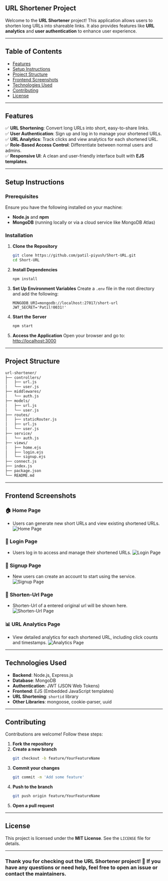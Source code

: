 ## URL Shortener Project

Welcome to the **URL Shortener** project! This application allows users to shorten long URLs into shareable links. It also provides features like **URL analytics** and **user authentication** to enhance user experience.

---

## Table of Contents
- [Features](#features)
- [Setup Instructions](#setup-instructions)
- [Project Structure](#project-structure)
- [Frontend Screenshots](#frontend-screenshots)
- [Technologies Used](#technologies-used)
- [Contributing](#contributing)
- [License](#license)

---

## Features
✅ **URL Shortening**: Convert long URLs into short, easy-to-share links.  
✅ **User Authentication**: Sign up and log in to manage your shortened URLs.  
✅ **URL Analytics**: Track clicks and view analytics for each shortened URL.  
✅ **Role-Based Access Control**: Differentiate between normal users and admins.  
✅ **Responsive UI**: A clean and user-friendly interface built with **EJS templates**.  

---

## Setup Instructions

### Prerequisites
Ensure you have the following installed on your machine:
- **Node.js** and **npm**
- **MongoDB** (running locally or via a cloud service like MongoDB Atlas)

### Installation
1. **Clone the Repository**
   ```bash
   git clone https://github.com/patil-piyush/Short-URL.git
   cd Short-URL
   ```
2. **Install Dependencies**
   ```bash
   npm install
   ```
3. **Set Up Environment Variables**
   Create a `.env` file in the root directory and add the following:
   ```env
   MONGODB_URI=mongodb://localhost:27017/short-url
   JWT_SECRET='Patil!0031!'
   ```
4. **Start the Server**
   ```bash
   npm start
   ```
5. **Access the Application**
   Open your browser and go to: [http://localhost:3000](http://localhost:3000)

---

## Project Structure
```bash
url-shortener/
├── controllers/
│   ├── url.js
│   └── user.js
├── middlewares/
│   └── auth.js
├── models/
│   ├── url.js
│   └── user.js
├── routes/
│   ├── staticRouter.js
│   ├── url.js
│   └── user.js
├── service/
│   └── auth.js
├── views/
│   ├── home.ejs
│   ├── login.ejs
│   └── signup.ejs
├── connect.js
├── index.js
├── package.json
└── README.md
```

---

## Frontend Screenshots
### 🏠 Home Page
- Users can generate new short URLs and view existing shortened URLs.
![Home Page](screenshots/home-page.png)

### 🔑 Login Page
- Users log in to access and manage their shortened URLs.
![Login Page](screenshots/login-page.png)

### 📝 Signup Page
- New users can create an account to start using the service.
![Signup Page](screenshots/signup-page.png)

### 📝 Shorten-Url Page
- Shorten-Url of a entered original url will be shown here.
![Shorten-Url Page](screenshots/Shorten-Url-page.png)

### 📊 URL Analytics Page
- View detailed analytics for each shortened URL, including click counts and timestamps.
![Analytics Page](screenshots/analytics-page.png)

---

## Technologies Used
- **Backend**: Node.js, Express.js
- **Database**: MongoDB
- **Authentication**: JWT (JSON Web Tokens)
- **Frontend**: EJS (Embedded JavaScript templates)
- **URL Shortening**: `shortid` library
- **Other Libraries**: mongoose, cookie-parser, uuid

---

## Contributing
Contributions are welcome! Follow these steps:

1. **Fork the repository**
2. **Create a new branch**
   ```bash
   git checkout -b feature/YourFeatureName
   ```
3. **Commit your changes**
   ```bash
   git commit -m 'Add some feature'
   ```
4. **Push to the branch**
   ```bash
   git push origin feature/YourFeatureName
   ```
5. **Open a pull request**

---

## License
This project is licensed under the **MIT License**. See the `LICENSE` file for details.

---

### Thank you for checking out the URL Shortener project! 🚀 If you have any questions or need help, feel free to open an issue or contact the maintainers.
